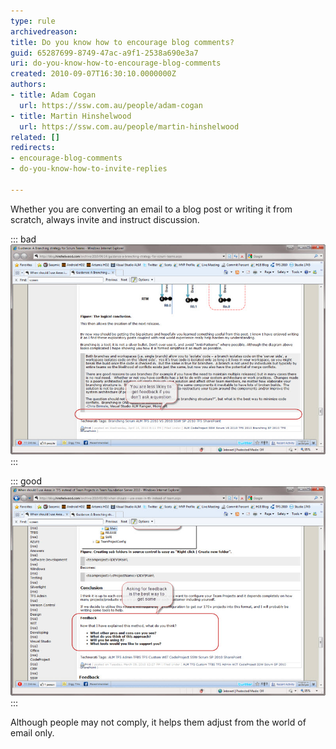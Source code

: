 ```yaml
---
type: rule
archivedreason: 
title: Do you know how to encourage blog comments?
guid: 65287699-8749-47ac-a9f1-2538a690e3a7
uri: do-you-know-how-to-encourage-blog-comments
created: 2010-09-07T16:30:10.0000000Z
authors:
- title: Adam Cogan
  url: https://ssw.com.au/people/adam-cogan
- title: Martin Hinshelwood
  url: https://ssw.com.au/people/martin-hinshelwood
related: []
redirects:
- encourage-blog-comments
- do-you-know-how-to-invite-replies

---
```


Whether you are converting an email to a blog post or writing it from scratch, always invite and instruct discussion.  

<!--endintro-->

::: bad  
![Figure: Bad example, there are no instructions here](RulesBloggingFeedbackBad.jpg)  
:::  

::: good  
![Figure: Good example – Asking some questions at the end will solicit more feedback](RulesBloggingFeedbackGood.jpg)  
:::  

Although people may not comply, it helps them adjust from the world of email only.
